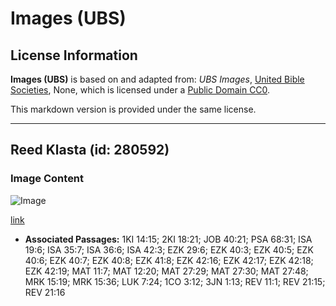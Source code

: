 # Images (UBS)

## License Information

**Images (UBS)** is based on and adapted from: _UBS Images_, [United Bible Societies](https://unitedbiblesocieties.org/), None, which is licensed under a [Public Domain CC0](https://creativecommons.org/public-domain/cc0/).

This markdown version is provided under the same license.



--------------------------------

## Reed Klasta (id: 280592)

### Image Content

![Image](https://cdn.aquifer.bible/aquifer-content/resources/Media/WEB-0040_reed_cluster.jpg)

[link](https://cdn.aquifer.bible/aquifer-content/resources/Media/WEB-0040_reed_cluster.jpg)

* **Associated Passages:** 1KI 14:15; 2KI 18:21; JOB 40:21; PSA 68:31; ISA 19:6; ISA 35:7; ISA 36:6; ISA 42:3; EZK 29:6; EZK 40:3; EZK 40:5; EZK 40:6; EZK 40:7; EZK 40:8; EZK 41:8; EZK 42:16; EZK 42:17; EZK 42:18; EZK 42:19; MAT 11:7; MAT 12:20; MAT 27:29; MAT 27:30; MAT 27:48; MRK 15:19; MRK 15:36; LUK 7:24; 1CO 3:12; 3JN 1:13; REV 11:1; REV 21:15; REV 21:16

